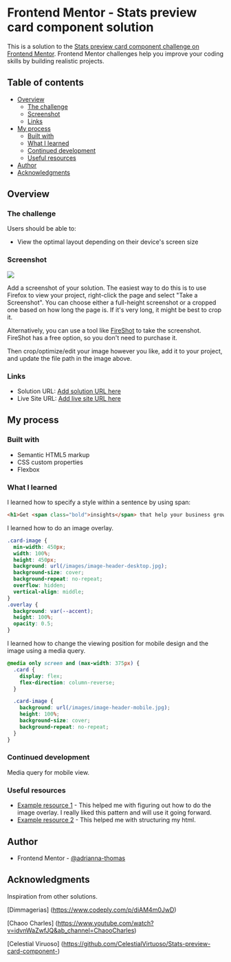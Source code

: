 # Frontend Mentor - Stats preview card component solution

This is a solution to the [Stats preview card component challenge on Frontend Mentor](https://www.frontendmentor.io/challenges/stats-preview-card-component-8JqbgoU62). Frontend Mentor challenges help you improve your coding skills by building realistic projects.

## Table of contents

- [Overview](#overview)
  - [The challenge](#the-challenge)
  - [Screenshot](#screenshot)
  - [Links](#links)
- [My process](#my-process)
  - [Built with](#built-with)
  - [What I learned](#what-i-learned)
  - [Continued development](#continued-development)
  - [Useful resources](#useful-resources)
- [Author](#author)
- [Acknowledgments](#acknowledgments)

## Overview

### The challenge

Users should be able to:

- View the optimal layout depending on their device's screen size

### Screenshot

![](./screenshot.jpg)

Add a screenshot of your solution. The easiest way to do this is to use Firefox to view your project, right-click the page and select "Take a Screenshot". You can choose either a full-height screenshot or a cropped one based on how long the page is. If it's very long, it might be best to crop it.

Alternatively, you can use a tool like [FireShot](https://getfireshot.com/) to take the screenshot. FireShot has a free option, so you don't need to purchase it.

Then crop/optimize/edit your image however you like, add it to your project, and update the file path in the image above.

### Links

- Solution URL: [Add solution URL here](https://your-solution-url.com)
- Live Site URL: [Add live site URL here](https://your-live-site-url.com)

## My process

### Built with

- Semantic HTML5 markup
- CSS custom properties
- Flexbox

### What I learned

I learned how to specify a style within a sentence by using span:

```html
<h1>Get <span class="bold">insights</span> that help your business grow.</h1>
```

I learned how to do an image overlay.

```css
.card-image {
  min-width: 450px;
  width: 100%;
  height: 450px;
  background: url(/images/image-header-desktop.jpg);
  background-size: cover;
  background-repeat: no-repeat;
  overflow: hidden;
  vertical-align: middle;
}
.overlay {
  background: var(--accent);
  height: 100%;
  opacity: 0.5;
}
```

I learned how to change the viewing position for mobile design and the image using a media query.

```css
@media only screen and (max-width: 375px) {
  .card {
    display: flex;
    flex-direction: column-reverse;
  }

  .card-image {
    background: url(/images/image-header-mobile.jpg);
    height: 100%;
    background-size: cover;
    background-repeat: no-repeat;
  }
}
```

### Continued development

Media query for mobile view.

### Useful resources

- [Example resource 1](https://github.com/santu369/frontendmentor-stats-preview-card-component/blob/main/style.css) - This helped me with figuring out how to do the image overlay. I really liked this pattern and will use it going forward.
- [Example resource 2](https://www.codeply.com/p/diAM4m0JwD) - This helped me with structuring my html.

## Author

- Frontend Mentor - [@adrianna-thomas](https://www.frontendmentor.io/profile/adrianna-thomas)

## Acknowledgments

Inspiration from other solutions.

[Dimmagerias] (https://www.codeply.com/p/diAM4m0JwD)

[Chaoo Charles] (https://www.youtube.com/watch?v=idvnWaZwfJQ&ab_channel=ChaooCharles)

[Celestial Viruoso] (https://github.com/CelestialVirtuoso/Stats-preview-card-component-)

